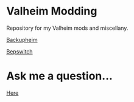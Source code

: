 # Valheim Modding

Repository for my Valheim mods and miscellany.

[Backupheim](https://github.com/lauren-mods/Valheim-modding/tree/main/Backupheim)

[Bepswitch](https://github.com/lauren-mods/Valheim-modding/tree/main/Bepswitch)

# Ask me a question...

[Here](https://github.com/lauren-mods/Valheim-modding/discussions)
